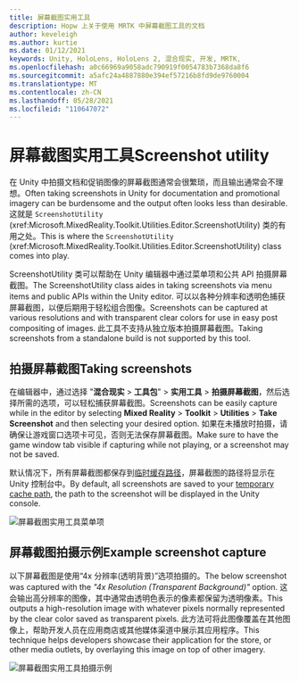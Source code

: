 ```yaml
---
title: 屏幕截图实用工具
description: Hopw 上关于使用 MRTK 中屏幕截图工具的文档
author: keveleigh
ms.author: kurtie
ms.date: 01/12/2021
keywords: Unity, HoloLens, HoloLens 2, 混合现实, 开发, MRTK,
ms.openlocfilehash: a0c66969a9058adc790919f0054783b7368da8f6
ms.sourcegitcommit: a5afc24a4887880e394ef57216b8fd9de9760004
ms.translationtype: MT
ms.contentlocale: zh-CN
ms.lasthandoff: 05/28/2021
ms.locfileid: "110647072"
---
```

# <a name="screenshot-utility"></a><span data-ttu-id="b7b34-104">屏幕截图实用工具</span><span class="sxs-lookup"><span data-stu-id="b7b34-104">Screenshot utility</span></span>

<span data-ttu-id="b7b34-105">在 Unity 中拍摄文档和促销图像的屏幕截图通常会很繁琐，而且输出通常会不理想。</span><span class="sxs-lookup"><span data-stu-id="b7b34-105">Often taking screenshots in Unity for documentation and promotional imagery can be burdensome and the output often looks less than desirable.</span></span> <span data-ttu-id="b7b34-106">这就是 `ScreenshotUtility` (xref:Microsoft.MixedReality.Toolkit.Utilities.Editor.ScreenshotUtility) 类的有用之处。</span><span class="sxs-lookup"><span data-stu-id="b7b34-106">This is where the `ScreenshotUtility` (xref:Microsoft.MixedReality.Toolkit.Utilities.Editor.ScreenshotUtility) class comes into play.</span></span>

<span data-ttu-id="b7b34-107">ScreenshotUtility 类可以帮助在 Unity 编辑器中通过菜单项和公共 API 拍摄屏幕截图。</span><span class="sxs-lookup"><span data-stu-id="b7b34-107">The ScreenshotUtility class aides in taking screenshots via menu items and public APIs within the Unity editor.</span></span> <span data-ttu-id="b7b34-108">可以以各种分辨率和透明色捕获屏幕截图，以便后期用于轻松组合图像。</span><span class="sxs-lookup"><span data-stu-id="b7b34-108">Screenshots can be captured at various resolutions and with transparent clear colors for use in easy post compositing of images.</span></span> <span data-ttu-id="b7b34-109">此工具不支持从独立版本拍摄屏幕截图。</span><span class="sxs-lookup"><span data-stu-id="b7b34-109">Taking screenshots from a standalone build is not supported by this tool.</span></span>

## <a name="taking-screenshots"></a><span data-ttu-id="b7b34-110">拍摄屏幕截图</span><span class="sxs-lookup"><span data-stu-id="b7b34-110">Taking screenshots</span></span>

<span data-ttu-id="b7b34-111">在编辑器中，通过选择 "**混合现实**  >  **工具包**"  >  **实用工具**  >  **拍摄屏幕截图**，然后选择所需的选项，可以轻松捕获屏幕截图。</span><span class="sxs-lookup"><span data-stu-id="b7b34-111">Screenshots can be easily capture while in the editor by selecting **Mixed Reality** > **Toolkit** > **Utilities** > **Take Screenshot** and then selecting your desired option.</span></span> <span data-ttu-id="b7b34-112">如果在未播放时拍摄，请确保让游戏窗口选项卡可见，否则无法保存屏幕截图。</span><span class="sxs-lookup"><span data-stu-id="b7b34-112">Make sure to have the game window tab visible if capturing while not playing, or a screenshot may not be saved.</span></span>

<span data-ttu-id="b7b34-113">默认情况下，所有屏幕截图都保存到[临时缓存路径](https://docs.unity3d.com/ScriptReference/Application-temporaryCachePath.html)，屏幕截图的路径将显示在 Unity 控制台中。</span><span class="sxs-lookup"><span data-stu-id="b7b34-113">By default, all screenshots are saved to your [temporary cache path](https://docs.unity3d.com/ScriptReference/Application-temporaryCachePath.html), the path to the screenshot will be displayed in the Unity console.</span></span>

![屏幕截图实用工具菜单项](../images/screenshot-utility/MRTK_ScreenshotUtility_Menu_Item.png)

## <a name="example-screenshot-capture"></a><span data-ttu-id="b7b34-115">屏幕截图拍摄示例</span><span class="sxs-lookup"><span data-stu-id="b7b34-115">Example screenshot capture</span></span>

<span data-ttu-id="b7b34-116">以下屏幕截图是使用“4x 分辨率(透明背景)”选项拍摄的。</span><span class="sxs-lookup"><span data-stu-id="b7b34-116">The below screenshot was captured with the *"4x Resolution (Transparent Background)"* option.</span></span> <span data-ttu-id="b7b34-117">这会输出高分辨率的图像，其中通常由透明色表示的像素都保留为透明像素。</span><span class="sxs-lookup"><span data-stu-id="b7b34-117">This outputs a high-resolution image with whatever pixels normally represented by the clear color saved as transparent pixels.</span></span> <span data-ttu-id="b7b34-118">此方法可将此图像覆盖在其他图像上，帮助开发人员在应用商店或其他媒体渠道中展示其应用程序。</span><span class="sxs-lookup"><span data-stu-id="b7b34-118">This technique helps developers showcase their application for the store, or other media outlets, by overlaying this image on top of other imagery.</span></span>

![屏幕截图实用工具拍摄示例](../images/screenshot-utility/MRTK_ScreenshotUtility_Example_Capture.png)
